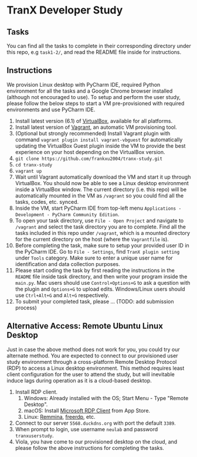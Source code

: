 # TranX Developer Study

## Tasks
You can find all the tasks to complete in their corresponding directory under this repo, e.g `task1-2/`, and read the README file inside for instructions.


## Instructions
We provision Linux desktop with PyCharm IDE, required Python environment for all the tasks and a Google Chrome browser installed (although not encouraged to use).
To setup and perform the user study, please follow the below steps to start a VM pre-provisioned with required environments and use PyCharm IDE.


1. Install latest version (6.1) of [VirtualBox](https://www.virtualbox.org/wiki/Downloads), available for all platforms.
2. Install latest version of [Vagrant](https://www.vagrantup.com/downloads.html), an automatic VM provisioning tool.
3. (Optional but strongly recommended) Install Vagrant plugin with command `vagrant plugin install vagrant-vbguest` for automatically updating the VirtualBox Guest plugin inside the VM to provide the best experience on your host depending on the VirtualBox version.
4. `git clone https://github.com/frankxu2004/tranx-study.git`
5. `cd tranx-study`
6. `vagrant up`
7. Wait until Vagrant automatically download the VM and start it up through VirtualBox. You should now be able to see a Linux desktop environment inside a VirtualBox window. The current directory (i.e. this repo) will be automatically mounted in the VM as `/vagrant` so you could find all the tasks, codes, etc. synced.
9. Inside the VM, start PyCharm IDE from top-left menu `Applications - Development - PyCharm Community Edition`.
10. To open your task directory, use `File - Open Project` and navigate to `/vagrant` and select the task directory you are to complete. Find all the tasks included in this repo under `/vagrant`, which is a mounted directory for the current directory on the host (where the `Vagrantfile` is).
11. Before completing the task, make sure to setup your provided user ID in the PyCharm IDE. Go to `File - Settings`, find `TranX plugin setting` under `Tools` category. Make sure to enter a unique user name for identification and data collection purposes.
12. Please start coding the task by first reading the instructions in the `README` file inside task directory, and then write your program inside the `main.py`. Mac users should use `Control+Options+G` to ask a question with the plugin and `Options+G` to upload edits. Windows/Linux users should use `Ctrl+Alt+G` and `Alt+G` respectively.
13. To submit your completed task, please ... (TODO: add submission process)


## Alternative Access: Remote Ubuntu Linux Desktop
Just in case the above method does not work for you, you could try our alternate method. 
You are expected to connect to our provisioned user study environment  through a cross-platform Remote Desktop Protocol (RDP) to access a Linux desktop environment.
This method requires least client configuration for the user to attend the study, but will inevitable induce lags during operation as it is a cloud-based desktop.

1. Install RDP client. 
   1. Windows: Already installed with the OS; Start Menu - Type "Remote Desktop".
   2. macOS: Install [Microsoft RDP Client](https://apps.apple.com/us/app/microsoft-remote-desktop-10/id1295203466?mt=12) from App Store. 
   3. Linux: [Remmina](https://remmina.org/), [freerdp](http://www.freerdp.com/), etc.
2. Connect to our server `5568.duckdns.org` with port the default `3389`.
3. When prompt to login, use username `neulab`  and password `tranxuserstudy`.
4. Viola, you have come to our provisioned desktop on the cloud, and please follow the above instructions for completing the tasks.